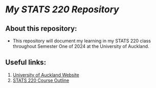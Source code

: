 # *My STATS 220 Repository*

## **About this repository:**

* This repository will document my learning in my STATS 220 class throughout Semester One of 2024 at the University of Auckland.

## **Useful links:**

1. [University of Auckland Website](https://www.auckland.ac.nz/en.html)
2. [STATS 220 Course Outline](https://courseoutline.auckland.ac.nz/dco/course/advanceSearch?advanceSearchText=STATS+220&termCodeYear=124&termCodeTerm=&facultyId=&organisationCode=&stage=)
